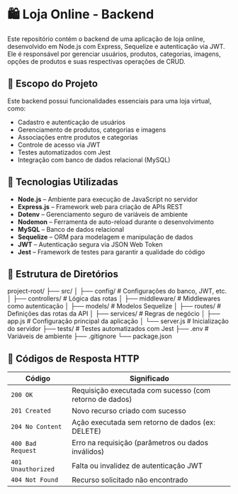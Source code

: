 # 🛍️ Loja Online - Backend

Este repositório contém o backend de uma aplicação de loja online, desenvolvido em Node.js com Express, Sequelize e autenticação via JWT. Ele é responsável por gerenciar usuários, produtos, categorias, imagens, opções de produtos e suas respectivas operações de CRUD.

## 🎯 Escopo do Projeto

Este backend possui funcionalidades essenciais para uma loja virtual, como:

- Cadastro e autenticação de usuários
- Gerenciamento de produtos, categorias e imagens
- Associações entre produtos e categorias
- Controle de acesso via JWT
- Testes automatizados com Jest
- Integração com banco de dados relacional (MySQL)

## 🚀 Tecnologias Utilizadas

- **Node.js** – Ambiente para execução de JavaScript no servidor  
- **Express.js** – Framework web para criação de APIs REST  
- **Dotenv** – Gerenciamento seguro de variáveis de ambiente  
- **Nodemon** – Ferramenta de auto-reload durante o desenvolvimento  
- **MySQL** – Banco de dados relacional  
- **Sequelize** – ORM para modelagem e manipulação de dados  
- **JWT** – Autenticação segura via JSON Web Token  
- **Jest** – Framework de testes para garantir a qualidade do código

## 📁 Estrutura de Diretórios

project-root/
├── src/
│ ├── config/ # Configurações do banco, JWT, etc.
│ ├── controllers/ # Lógica das rotas
│ ├── middleware/ # Middlewares como autenticação
│ ├── models/ # Modelos Sequelize
│ ├── routes/ # Definições das rotas da API
│ ├── services/ # Regras de negócio
│ ├── app.js # Configuração principal da aplicação
│ └── server.js # Inicialização do servidor
├── tests/ # Testes automatizados com Jest
├── .env # Variáveis de ambiente
├── .gitignore
└── package.json


## 📡 Códigos de Resposta HTTP

| Código | Significado |
|--------|-------------|
| `200 OK` | Requisição executada com sucesso (com retorno de dados) |
| `201 Created` | Novo recurso criado com sucesso |
| `204 No Content` | Ação executada sem retorno de dados (ex: DELETE) |
| `400 Bad Request` | Erro na requisição (parâmetros ou dados inválidos) |
| `401 Unauthorized` | Falta ou invalidez de autenticação JWT |
| `404 Not Found` | Recurso solicitado não encontrado |
